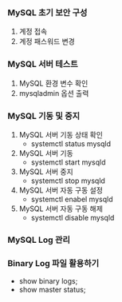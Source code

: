 ### MySQL 초기 보안 구성
1. 계정 접속
2. 계정 패스워드 변경

### MySQL 서버 테스트 
1. MySQL 환경 변수 확인
2. mysqladmin 옵션 출력

### MySQL 기동 및 중지
1. MySQL 서버 기동 상태 확인
    - systemctl status mysqld
2. MySQL 서버 기동
    - systemctl start mysqld
3. MySQL 서버 중지
    - systemctl stop mysqld
4. MySQL 서버 자동 구동 설정
    - systemctl enabel mysqld
5. MySQL 서버 자동 구동 해제
    - systemctl disable mysqld

### MySQL Log 관리

### Binary Log 파일 활용하기
- show binary logs;
- show master status;